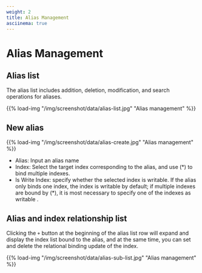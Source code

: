 ```yaml
---
weight: 2
title: Alias Management
asciinema: true
---
```


# Alias Management

## Alias list

The alias list includes addition, deletion, modification, and search operations for aliases.

{{% load-img "/img/screenshot/data/alias-list.jpg" "Alias management" %}}

## New alias

{{% load-img "/img/screenshot/data/alias-create.jpg" "Alias management" %}}

- Alias: Input an alias name
- Index: Select the target index corresponding to the alias, and use (\*) to bind multiple indexes.
- Is Write Index: specify whether the selected index is writable. If the alias only binds one index, the index is writable by default; if multiple indexes are bound by (\*), it is most necessary to specify one of the indexes as writable .

## Alias and index relationship list

Clicking the `+` button at the beginning of the alias list row will expand and display the index list bound to the alias, and at the same time, you can set and delete the relational binding update of the index.

{{% load-img "/img/screenshot/data/alias-sub-list.jpg" "Alias management" %}}
